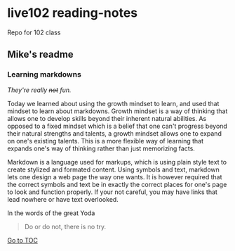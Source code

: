 # live102 reading-notes
Repo for 102 class

## Mike's readme

### **Learning markdowns**

_They're really ~~not~~ fun._

Today we learned about using the growth mindset to learn, and used that mindset to learn about markdowns.
Growth mindset is a way of thinking that allows one to develop skills beyond their inherent natural abilities.
As opposed to a fixed mindset which is a belief that one can't progress beyond their natural strengths and talents, a growth mindset allows one to expand on one's existing talents.  This is a more flexible way of learning that expands one's way of thinking rather than just memorizing facts.

Markdown is a language used for markups, which is using plain style text to create stylized and formated content.  Using symbols and text, markdown lets one design a web page the way one wants.  It is however required that the correct symbols and text be in exactly the correct places for one's page to look and function properly.  If your not careful, you may have links that lead nowhere or have text overlooked.

In the words of the great Yoda
> Do or do not, there is no try.

[Go to TOC](https://catdude2000.github.io/reading-notes/)